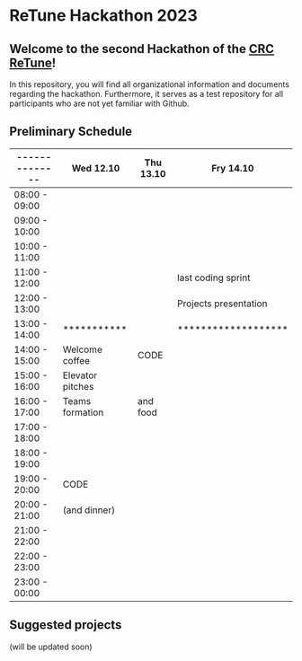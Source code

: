 # ReTune Hackathon 2023

## Welcome to the second Hackathon of the [CRC ReTune](https://sfb-retune.de/)!

In this repository, you will find all organizational information and documents regarding the hackathon. Furthermore, it serves as a test repository for all participants who are not yet familiar with Github.

## Preliminary Schedule

| -------------- | Wed 12.10        | Thu 13.10 | Fry 14.10             |
| -------------- | ---------------- | --------- | --------------------- |
| 08:00 - 09:00  |                  |           |                       |
| 09:00 - 10:00  |                  |           |                       |
| 10:00 - 11:00  |                  |           |                       |
| 11:00 - 12:00  |                  |           | last coding sprint    |
| 12:00 - 13:00  |                  |           | Projects presentation |
| 13:00 - 14:00  | ***********      |           | *******************   |
| 14:00 - 15:00  | Welcome coffee   | CODE      |                       |
| 15:00 - 16:00  | Elevator pitches |           |                       |
| 16:00 - 17:00  | Teams formation  | and food  |                       |
| 17:00 - 18:00  |                  |           |                       |
| 18:00 - 19:00  |                  |           |                       |
| 19:00 - 20:00  | CODE             |           |                       |
| 20:00 - 21:00  | (and dinner)     |           |                       |
| 21:00 - 22:00  |                  |           |                       |
| 22:00 - 23:00  |                  |           |                       |
| 23:00 - 00:00  |                  |           |                       |

## Suggested projects

(will be updated soon)
